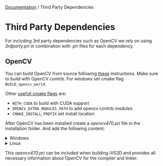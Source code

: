 [Documentation](../README.md) / Third Party Dependencies

# Third Party Dependencies

For including 3rd party dependencies such as OpenCV we rely on using _3rdparty.pri_ in combination with _.pri_ files for each dependency.

## OpenCV
You can build OpenCV from source following [these](https://docs.opencv.org/4.5.0/d3/d52/tutorial_windows_install.html) instructions. Make sure to build with OpenCV contrib. For windows set cmake flag `BUILD_opencv_world`.

Other [usefull cmake flags](https://docs.opencv.org/4.5.0/db/d05/tutorial_config_reference.html) are:
- `WITH_CUDA` to build with CUDA support
- `OPENCV_EXTRA_MODULES_PATH` to add opencv contrib modules
- `CMAKE_INSTALL_PREFIX` set install location


After OpenCV has been installed create a _opencv470.pri_ file in the installation folder. And add the following content:
<details><summary>Windows</summary>
<p>

```sh
message(USING opencv-4.7.0-msvc2019-cuda)

OPENCV_VERSION = "470"
OPENCV_PATH = $$PWD
OPENCV_INC_PATH = $$OPENCV_PATH/include
OPENCV_LIB_PATH = $$OPENCV_PATH/x64/vc15/lib

# Debug messages
!build_pass:message(OPENCV_INC_PATH was set to $${OPENCV_INC_PATH})
!build_pass:message(OPENCV_LIB_PATH was set to $${OPENCV_LIB_PATH})

INCLUDEPATH += $${OPENCV_INC_PATH}

win32 {
    DEFINES += _CRT_SECURE_NO_WARNINGS

    OPENCV_LIBS += opencv_worldVERSIONLIB

    # Add version number
    OPENCV_LIBS = $$replace(OPENCV_LIBS,VERSION,$${OPENCV_VERSION})

    QMAKE_LIBDIR += $${OPENCV_LIB_PATH}

    build_pass:CONFIG(debug, debug|release) {
        OPENCV_LIBS = $$replace(OPENCV_LIBS,LIB,d.lib)
    } else {
        OPENCV_LIBS = $$replace(OPENCV_LIBS,LIB,.lib)
    }

    LIBS += $${OPENCV_LIBS}
}
```

You might have to adjust the `OPENCV_INC_PATH` and `OPENCV_LIB_PATH` to point to the correct folders.
</p>
</details>

<details><summary>Linux</summary>
<p>

```sh
message(USING opencv_470_cuda)

OCV4_PATH = $$PWD
INCLUDEPATH += $$OCV4_PATH/include
DEPENDPATH += $$OCV4_PATH/include
INCLUDEPATH += $$OCV4_PATH/include/opencv4
DEPENDPATH += $$OCV4_PATH/include/opencv4

# supress warings from included libraries
QMAKE_CXXFLAGS += -isystem $$OCV4_PATH/include
QMAKE_CXXFLAGS += -isystem $$OCV4_PATH/include/opencv4

unix {
    LIBS += -L$$OCV4_PATH/lib
    OCV4_LIBS += -lopencv_calib3d
    OCV4_LIBS += -lopencv_core
    OCV4_LIBS += -lopencv_dnn
    OCV4_LIBS += -lopencv_features2d
    OCV4_LIBS += -lopencv_flann
    OCV4_LIBS += -lopencv_gapi
    OCV4_LIBS += -lopencv_highgui
    OCV4_LIBS += -lopencv_imgcodecs
    OCV4_LIBS += -lopencv_imgproc
    OCV4_LIBS += -lopencv_ml
    OCV4_LIBS += -lopencv_objdetect
    OCV4_LIBS += -lopencv_photo
    OCV4_LIBS += -lopencv_stitching
    OCV4_LIBS += -lopencv_video
    OCV4_LIBS += -lopencv_videoio

    !CONFIG(MANUAL_OCV_LIB_LINKING) {
        LIBS += $$OCV4_LIBS
    }
}

windows {
    error(THIS IS NO WINDOWS BUILD)
}
```
You might have to add more modules to the `OCV4_LIBS` if you have built them.
</p>
</details>

This _opencv470.pri_ can be included when building iVS3D and provides all necessary information about OpenCV for the compiler and linker.